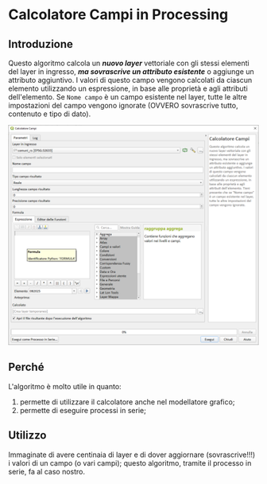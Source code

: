 # Calcolatore Campi in Processing

## Introduzione

Questo algoritmo calcola un _**nuovo layer**_ vettoriale con gli stessi elementi del layer in ingresso, _**ma sovrascrive un attributo esistente**_ o aggiunge un attributo aggiuntivo. I valori di questo campo vengono calcolati da ciascun elemento utilizzando un espressione, in base alle proprietà e agli attributi dell'elemento. Se `Nome campo` è un campo esistente nel layer, tutte le altre impostazioni del campo vengono ignorate (OVVERO sovrascrive tutto, contenuto e tipo di dato).

![](../img/processing/img_01.png)

## Perché

L'algoritmo è molto utile in quanto:

1. permette di utilizzare il calcolatore anche nel modellatore grafico;
2. permette di eseguire processi in serie;

## Utilizzo

Immaginate di avere centinaia di layer e di dover aggiornare (sovrascrive!!!) i valori di un campo (o vari campi); questo algoritmo, tramite il processo in serie, fa al caso nostro.

